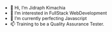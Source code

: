 - 👋 Hi, I’m Jidraph Kimachia
- 👀 I’m interested in FullStack WebDevelopment
- 🌱 I’m currently perfecting Javascript
- 📫 Training to be a Quality Assurance Tester.

<!---
Jidraph1/Jidraph1 is a ✨ special ✨ repository because its `README.md` (this file) appears on your GitHub profile.
You can click the Preview link to take a look at your changes.
--->
